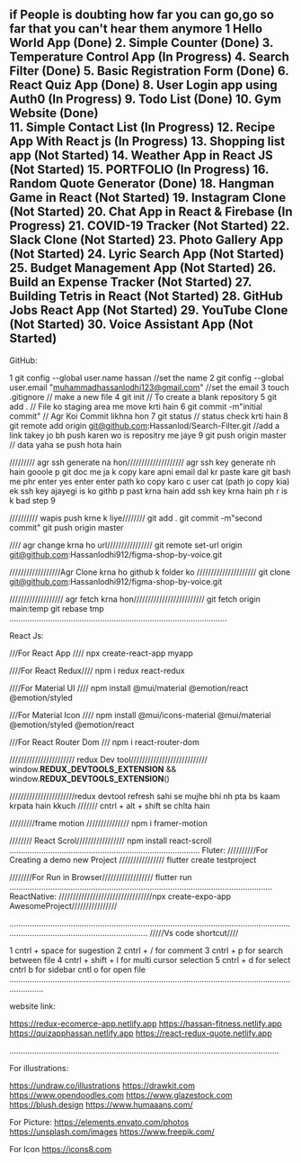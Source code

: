  if People is doubting how far you can go,go so far that you can't hear them anymore
1  Hello World App		 (Done)
2. Simple Counter		 (Done)
3. Temperature Control App	 (In Progress)
4. Search Filter		 (Done)
5. Basic Registration Form 	 (Done)
6. React Quiz App		 (Done)
8. User Login app using Auth0    (In Progress)
9. Todo List			 (Done)
10. Gym Website 		 (Done)  
11. Simple Contact List		 (In Progress)
12. Recipe App With React js	 (In Progress)
13. Shopping list app		 (Not Started)
14. Weather App in React JS  	 (Not Started)
15. PORTFOLIO			 (In Progress)
16. Random Quote Generator 	 (Done) 
18. Hangman Game in React	 (Not Started)
19. Instagram Clone		 (Not Started)
20. Chat App in React & Firebase (In Progress)
21. COVID-19 Tracker		 (Not Started)
22. Slack Clone			 (Not Started)
23. Photo Gallery App 		 (Not Started)
24. Lyric Search App             (Not Started)
25. Budget Management App	 (Not Started)
26. Build an Expense Tracker	 (Not Started)
27. Building Tetris in React	 (Not Started)
28. GitHub Jobs React App	 (Not Started)
29. YouTube Clone		 (Not Started)
30. Voice Assistant App 	 (Not Started)
-----------------------------------------------------------------------------------------------------

GitHub:

1 git config --global user.name hassan				    //set the name 
2 git config --global user.email "muhammadhassanlodhi123@gmail.com" //set the email
3 touch .gitignore 						    // make a new file
4 git init						            // To create a blank repository 
5 git add . 							    // File ko staging area me move krti hain
6 git commit -m"initial commit"					    // Agr Koi Commit likhna hon
7 git status							    // status check krti hain
8 git remote add origin git@github.com:Hassanlod/Search-Filter.git  //add a link takey jo bh push karen wo is repositry me jaye
9 git push origin master					    // data yaha se push hota hain
 
///////// agr ssh generate na hon////////////////////
agr ssh key generate nh hain gooole p git doc me ja k copy kare apni email dal kr   paste kare git bash me phr enter  yes enter enter
path ko copy karo c user
 cat (path jo copy kia)
ek ssh key ajayegi is ko githb p past krna hain add ssh key krna hain  ph r is k bad step 9


 ////////// wapis push krne k liye////////
git add .
git commit -m"second commit"
git push origin master

//// agr change krna ho url////////////////
git remote set-url origin git@github.com:Hassanlodhi912/figma-shop-by-voice.git

//////////////////Agr Clone krna ho github k folder ko /////////////////////
git clone git@github.com:Hassanlodhi912/figma-shop-by-voice.git

/////////////////// agr fetch krna hon/////////////////////////
git fetch origin main:temp
git rebase tmp
................................................................................................

React Js:

///For React App ////
npx create-react-app myapp 

////For React Redux////
npm i redux react-redux 

////For Material UI ////
npm install @mui/material @emotion/react @emotion/styled

///For Material Icon ////
npm install @mui/icons-material @mui/material @emotion/styled @emotion/react

///For React Router Dom ///
npm i react-router-dom

/////////////////////// redux Dev tool///////////////////////////
window.__REDUX_DEVTOOLS_EXTENSION__ && window.__REDUX_DEVTOOLS_EXTENSION__()

///////////////////////redux devtool refresh sahi se mujhe bhi nh pta bs kaam krpata hain kkuch ///////
cntrl + alt + shift  se  chlta hain 

/////////frame motion ///////////////
npm i framer-motion

//////// React Scrol/////////////////
npm install react-scroll
....................................................................................
Fluter:
//////////For  Creating a demo new Project ////////////////
flutter create testproject

////////For Run in Browser//////////////////
flutter run
....................................................................................................................
ReactNative:
/////////////////////////////////npx create-expo-app AwesomeProject////////////////

.........................................................................................................................................................................................
/////Vs code shortcut////

1  cntrl + space 	 for sugestion
2 cntrl + / 		 for comment 
3 cntrl + p   		 for search between file
4 cntrl + shift + l	 for multi cursor selection
5 cntrl + d              for select
cntrl b			 for sidebar
cntl  o 		 for open file
...........................................................................................................................................

website link:

https://redux-ecomerce-app.netlify.app 
https://hassan-fitness.netlify.app
https://quizapphassan.netlify.app
https://react-redux-quote.netlify.app

.......................................................................................................................

For illustrations:

https://undraw.co/illustrations
https://drawkit.com
https://www.opendoodles.com
https://www.glazestock.com
https://blush.design
https://www.humaaans.com/


For Picture:
https://elements.envato.com/photos
https://unsplash.com/images
https://www.freepik.com/
 
For Icon
https://icons8.com
